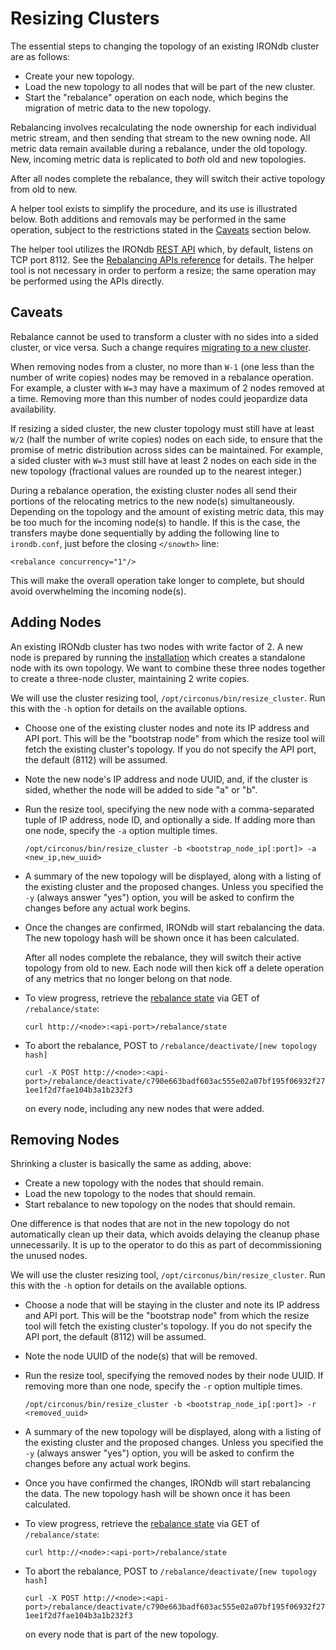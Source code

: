 # Resizing Clusters

The essential steps to changing the topology of an existing IRONdb cluster are
as follows:
* Create your new topology.
* Load the new topology to all nodes that will be part of the new cluster.
* Start the "rebalance" operation on each node, which begins the migration of
  metric data to the new topology.

Rebalancing involves recalculating the node ownership for each individual
metric stream, and then sending that stream to the new owning node. All metric
data remain available during a rebalance, under the old topology. New,
incoming metric data is replicated to _both_ old and new topologies.

After all nodes complete the rebalance, they will switch their active topology
from old to new.

A helper tool exists to simplify the procedure, and its use is illustrated
below. Both additions and removals may be performed in the same operation,
subject to the restrictions stated in the [Caveats](#caveats) section below.

The helper tool utilizes the IRONdb [REST API](api.md) which, by default,
listens on TCP port 8112. See the [Rebalancing APIs
reference](rebalance-apis.md) for details. The helper tool is not necessary in
order to perform a resize; the same operation may be performed using the APIs
directly.

## Caveats

Rebalance cannot be used to transform a cluster with no sides into a sided
cluster, or vice versa. Such a change requires [migrating to a new
cluster](/migrating-clusters.md).

When removing nodes from a cluster, no more than `W-1` (one less than the
number of write copies) nodes may be removed in a rebalance operation. For
example, a cluster with `W=3` may have a maximum of 2 nodes removed at a time.
Removing more than this number of nodes could jeopardize data availability.

If resizing a sided cluster, the new cluster topology must still have at least
`W/2` (half the number of write copies) nodes on each side, to ensure that the
promise of metric distribution across sides can be maintained. For example, a
sided cluster with `W=3` must still have at least 2 nodes on each side in the
new topology (fractional values are rounded up to the nearest integer.)

During a rebalance operation, the existing cluster nodes all send their
portions of the relocating metrics to the new node(s) simultaneously. Depending
on the topology and the amount of existing metric data, this may be too much
for the incoming node(s) to handle. If this is the case, the transfers maybe
done sequentially by adding the following line to `irondb.conf`, just before
the closing `</snowth>` line:

```
<rebalance concurrency="1"/>
```

This will make the overall operation take longer to complete, but should avoid
overwhelming the incoming node(s).

## Adding Nodes

An existing IRONdb cluster has two nodes with write factor of 2. A new node is
prepared by running the [installation](installation.md) which creates a
standalone node with its own topology. We want to combine these three nodes
together to create a three-node cluster, maintaining 2 write copies.

We will use the cluster resizing tool, `/opt/circonus/bin/resize_cluster`. Run
this with the `-h` option for details on the available options.

* Choose one of the existing cluster nodes and note its IP address and API
  port. This will be the "bootstrap node" from which the resize tool will fetch
  the existing cluster's topology. If you do not specify the API port, the
  default (8112) will be assumed.

* Note the new node's IP address and node UUID, and, if the cluster is sided,
  whether the node will be added to side "a" or "b".

* Run the resize tool, specifying the new node with a comma-separated tuple of
  IP address, node ID, and optionally a side. If adding more than one node,
  specify the `-a` option multiple times.

  ```/opt/circonus/bin/resize_cluster -b <bootstrap_node_ip[:port]> -a <new_ip,new_uuid>```

* A summary of the new topology will be displayed, along with a listing of the
  existing cluster and the proposed changes. Unless you specified the `-y`
  (always answer "yes") option, you will be asked to confirm the changes before
  any actual work begins.

* Once the changes are confirmed, IRONdb will start rebalancing the data.
  The new topology hash will be shown once it has been calculated.

  After all nodes complete the rebalance, they will switch their active topology
  from old to new. Each node will then kick off a delete operation of any
  metrics that no longer belong on that node.

* To view progress, retrieve the [rebalance state](/api/rebalance-state.md) via
  GET of `/rebalance/state`:

  ```curl http://<node>:<api-port>/rebalance/state```

* To abort the rebalance, POST to `/rebalance/deactivate/[new topology hash]`

  ```curl -X POST http://<node>:<api-port>/rebalance/deactivate/c790e663badf603ac555e02a07bf195f06932f271ee1f2d7fae104b3a1b232f3```

  on every node, including any new nodes that were added.

## Removing Nodes

Shrinking a cluster is basically the same as adding, above:
* Create a new topology with the nodes that should remain.
* Load the new topology to the nodes that should remain.
* Start rebalance to new topology on the nodes that should remain.

One difference is that nodes that are not in the new topology do not
automatically clean up their data, which avoids delaying the cleanup phase
unnecessarily. It is up to the operator to do this as part of decommissioning
the unused nodes.

We will use the cluster resizing tool, `/opt/circonus/bin/resize_cluster`. Run
this with the `-h` option for details on the available options.

* Choose a node that will be staying in the cluster and note its IP address and
  API port. This will be the "bootstrap node" from which the resize tool will
  fetch the existing cluster's topology. If you do not specify the API port,
  the default (8112) will be assumed.

* Note the node UUID of the node(s) that will be removed.

* Run the resize tool, specifying the removed nodes by their node UUID. If
  removing more than one node, specify the `-r` option multiple times.

  ```/opt/circonus/bin/resize_cluster -b <bootstrap_node_ip[:port]> -r <removed_uuid>```

* A summary of the new topology will be displayed, along with a listing of the
  existing cluster and the proposed changes. Unless you specified the `-y`
  (always answer "yes") option, you will be asked to confirm the changes before
  any actual work begins.

* Once you have confirmed the changes, IRONdb will start rebalancing the data.
  The new topology hash will be shown once it has been calculated.

* To view progress, retrieve the [rebalance state](/api/rebalance-state.md) via
  GET of `/rebalance/state`:

  ```curl http://<node>:<api-port>/rebalance/state```

* To abort the rebalance, POST to `/rebalance/deactivate/[new topology hash]`

  ```curl -X POST http://<node>:<api-port>/rebalance/deactivate/c790e663badf603ac555e02a07bf195f06932f271ee1f2d7fae104b3a1b232f3```

  on every node that is part of the new topology.
